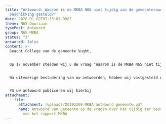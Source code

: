 ```yaml
---
title: "Antwoord: Waarom is de MKBA N65 niet tijdig aan de gemeenteraad ter
  beschikking gesteld?"
date: 2020-01-02T07:15:01.998Z
theme: N65 Duurzaam
typePost: Antwoord
group: N65 MKBA
status: "3"
answered: false
content: >-
  Geacht College van de gemeente Vught, 


  Op 17 november stelden wij u de vraag 'Waarom is de MKBA N65 niet tijdig aan de gemeenteraad ter beschikking gesteld?’ Op 6 December ontvingen wij uw antwoord (kenmerk  RI/BE/Z19-218375/UIT/19-337601). 


  Na uitvoerige bestudering van uw antwoorden, hebben wij vastgesteld dat onze vragen onvoldoende zijn beantwoord. U wekt de indruk een antwoord te geven, terwijl dat niet zo is. Dat beoordelen wij als onvoldoende. Om deze redenen wijzen wij uw antwoord af en stellen wij de vragen opnieuw.


  PS uw antwoord publiceren wij hierbij
attachment:
  - file:
      attachment: /uploads/20191209 MKBA antwoord gemeente.pdf
      name: Antwoord van gemeente op de vragen over het tijdig ter beschikking stellen
        van het rapport MKBA
---
```

